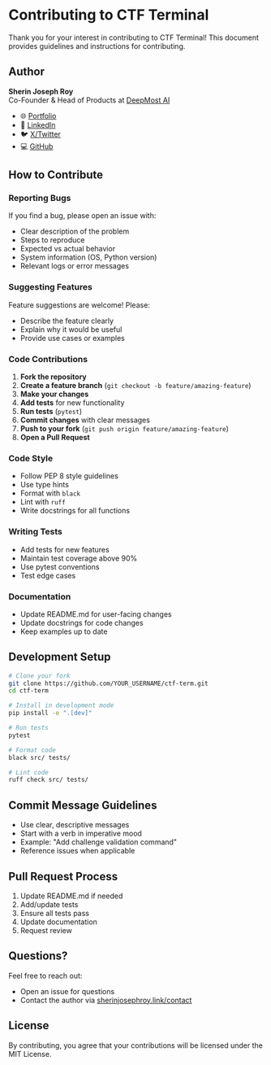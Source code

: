 # Contributing to CTF Terminal

Thank you for your interest in contributing to CTF Terminal! This document provides guidelines and instructions for contributing.

## Author

**Sherin Joseph Roy**  
Co-Founder & Head of Products at [DeepMost AI](https://deepmost.ai)

- 🌐 [Portfolio](https://sherinjosephroy.link)
- 💼 [LinkedIn](https://www.linkedin.com/in/sherin-roy-deepmost)
- 🐦 [X/Twitter](https://x.com/SherinSEF)
- 💻 [GitHub](https://github.com/Sherin-SEF-AI)

## How to Contribute

### Reporting Bugs

If you find a bug, please open an issue with:
- Clear description of the problem
- Steps to reproduce
- Expected vs actual behavior
- System information (OS, Python version)
- Relevant logs or error messages

### Suggesting Features

Feature suggestions are welcome! Please:
- Describe the feature clearly
- Explain why it would be useful
- Provide use cases or examples

### Code Contributions

1. **Fork the repository**
2. **Create a feature branch** (`git checkout -b feature/amazing-feature`)
3. **Make your changes**
4. **Add tests** for new functionality
5. **Run tests** (`pytest`)
6. **Commit changes** with clear messages
7. **Push to your fork** (`git push origin feature/amazing-feature`)
8. **Open a Pull Request**

### Code Style

- Follow PEP 8 style guidelines
- Use type hints
- Format with `black`
- Lint with `ruff`
- Write docstrings for all functions

### Writing Tests

- Add tests for new features
- Maintain test coverage above 90%
- Use pytest conventions
- Test edge cases

### Documentation

- Update README.md for user-facing changes
- Update docstrings for code changes
- Keep examples up to date

## Development Setup

```bash
# Clone your fork
git clone https://github.com/YOUR_USERNAME/ctf-term.git
cd ctf-term

# Install in development mode
pip install -e ".[dev]"

# Run tests
pytest

# Format code
black src/ tests/

# Lint code
ruff check src/ tests/
```

## Commit Message Guidelines

- Use clear, descriptive messages
- Start with a verb in imperative mood
- Example: "Add challenge validation command"
- Reference issues when applicable

## Pull Request Process

1. Update README.md if needed
2. Add/update tests
3. Ensure all tests pass
4. Update documentation
5. Request review

## Questions?

Feel free to reach out:
- Open an issue for questions
- Contact the author via [sherinjosephroy.link/contact](https://sherinjosephroy.link/contact)

## License

By contributing, you agree that your contributions will be licensed under the MIT License.

